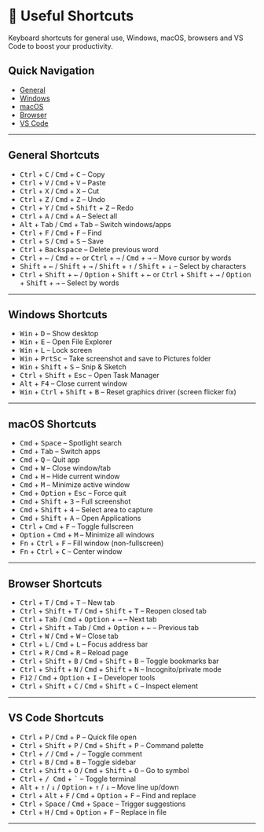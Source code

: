 # 🗿 Useful Shortcuts

Keyboard shortcuts for general use, Windows, macOS, browsers and VS Code to boost your productivity.

## Quick Navigation

- [General](#general-shortcuts)  
- [Windows](#windows-shortcuts)  
- [macOS](#macos-shortcuts)  
- [Browser](#browser-shortcuts)  
- [VS Code](#vs-code-shortcuts)  

---

## General Shortcuts

- <kbd>Ctrl</kbd> + <kbd>C</kbd> / <kbd>Cmd</kbd> + <kbd>C</kbd> – Copy  
- <kbd>Ctrl</kbd> + <kbd>V</kbd> / <kbd>Cmd</kbd> + <kbd>V</kbd> – Paste  
- <kbd>Ctrl</kbd> + <kbd>X</kbd> / <kbd>Cmd</kbd> + <kbd>X</kbd> – Cut  
- <kbd>Ctrl</kbd> + <kbd>Z</kbd> / <kbd>Cmd</kbd> + <kbd>Z</kbd> – Undo  
- <kbd>Ctrl</kbd> + <kbd>Y</kbd> / <kbd>Cmd</kbd> + <kbd>Shift</kbd> + <kbd>Z</kbd> – Redo  
- <kbd>Ctrl</kbd> + <kbd>A</kbd> / <kbd>Cmd</kbd> + <kbd>A</kbd> – Select all  
- <kbd>Alt</kbd> + <kbd>Tab</kbd> / <kbd>Cmd</kbd> + <kbd>Tab</kbd> – Switch windows/apps  
- <kbd>Ctrl</kbd> + <kbd>F</kbd> / <kbd>Cmd</kbd> + <kbd>F</kbd> – Find  
- <kbd>Ctrl</kbd> + <kbd>S</kbd> / <kbd>Cmd</kbd> + <kbd>S</kbd> – Save
- <kbd>Ctrl</kbd> + <kbd>Backspace</kbd> – Delete previous word  
- <kbd>Ctrl</kbd> + <kbd>←</kbd> / <kbd>Cmd</kbd> + <kbd>←</kbd> or <kbd>Ctrl</kbd> + <kbd>→</kbd> / <kbd>Cmd</kbd> + <kbd>→</kbd> – Move cursor by words  
- <kbd>Shift</kbd> + <kbd>←</kbd> / <kbd>Shift</kbd> + <kbd>→</kbd> / <kbd>Shift</kbd> + <kbd>↑</kbd> / <kbd>Shift</kbd> + <kbd>↓</kbd> – Select by characters  
- <kbd>Ctrl</kbd> + <kbd>Shift</kbd> + <kbd>←</kbd> / <kbd>Option</kbd> + <kbd>Shift</kbd> + <kbd>←</kbd> or <kbd>Ctrl</kbd> + <kbd>Shift</kbd> + <kbd>→</kbd> / <kbd>Option</kbd> + <kbd>Shift</kbd> + <kbd>→</kbd> – Select by words  

---

## Windows Shortcuts

- <kbd>Win</kbd> + <kbd>D</kbd> – Show desktop  
- <kbd>Win</kbd> + <kbd>E</kbd> – Open File Explorer  
- <kbd>Win</kbd> + <kbd>L</kbd> – Lock screen
- <kbd>Win</kbd> + <kbd>PrtSc</kbd> – Take screenshot and save to Pictures folder  
- <kbd>Win</kbd> + <kbd>Shift</kbd> + <kbd>S</kbd> – Snip & Sketch  
- <kbd>Ctrl</kbd> + <kbd>Shift</kbd> + <kbd>Esc</kbd> – Open Task Manager  
- <kbd>Alt</kbd> + <kbd>F4</kbd> – Close current window  
- <kbd>Win</kbd> + <kbd>Ctrl</kbd> + <kbd>Shift</kbd> + <kbd>B</kbd> – Reset graphics driver (screen flicker fix)  

---

## macOS Shortcuts

- <kbd>Cmd</kbd> + <kbd>Space</kbd> – Spotlight search  
- <kbd>Cmd</kbd> + <kbd>Tab</kbd> – Switch apps  
- <kbd>Cmd</kbd> + <kbd>Q</kbd> – Quit app  
- <kbd>Cmd</kbd> + <kbd>W</kbd> – Close window/tab  
- <kbd>Cmd</kbd> + <kbd>H</kbd> – Hide current window  
- <kbd>Cmd</kbd> + <kbd>M</kbd> – Minimize active window  
- <kbd>Cmd</kbd> + <kbd>Option</kbd> + <kbd>Esc</kbd> – Force quit  
- <kbd>Cmd</kbd> + <kbd>Shift</kbd> + <kbd>3</kbd> – Full screenshot  
- <kbd>Cmd</kbd> + <kbd>Shift</kbd> + <kbd>4</kbd> – Select area to capture  
- <kbd>Cmd</kbd> + <kbd>Shift</kbd> + <kbd>A</kbd> – Open Applications  
- <kbd>Ctrl</kbd> + <kbd>Cmd</kbd> + <kbd>F</kbd> – Toggle fullscreen  
- <kbd>Option</kbd> + <kbd>Cmd</kbd> + <kbd>M</kbd> – Minimize all windows  
- <kbd>Fn</kbd> + <kbd>Ctrl</kbd> + <kbd>F</kbd> – Fill window (non-fullscreen)  
- <kbd>Fn</kbd> + <kbd>Ctrl</kbd> + <kbd>C</kbd> – Center window  

---

## Browser Shortcuts

- <kbd>Ctrl</kbd> + <kbd>T</kbd> / <kbd>Cmd</kbd> + <kbd>T</kbd> – New tab  
- <kbd>Ctrl</kbd> + <kbd>Shift</kbd> + <kbd>T</kbd> / <kbd>Cmd</kbd> + <kbd>Shift</kbd> + <kbd>T</kbd> – Reopen closed tab  
- <kbd>Ctrl</kbd> + <kbd>Tab</kbd> / <kbd>Cmd</kbd> + <kbd>Option</kbd> + <kbd>→</kbd> – Next tab  
- <kbd>Ctrl</kbd> + <kbd>Shift</kbd> + <kbd>Tab</kbd> / <kbd>Cmd</kbd> + <kbd>Option</kbd> + <kbd>←</kbd> – Previous tab  
- <kbd>Ctrl</kbd> + <kbd>W</kbd> / <kbd>Cmd</kbd> + <kbd>W</kbd> – Close tab  
- <kbd>Ctrl</kbd> + <kbd>L</kbd> / <kbd>Cmd</kbd> + <kbd>L</kbd> – Focus address bar  
- <kbd>Ctrl</kbd> + <kbd>R</kbd> / <kbd>Cmd</kbd> + <kbd>R</kbd> – Reload page  
- <kbd>Ctrl</kbd> + <kbd>Shift</kbd> + <kbd>B</kbd> / <kbd>Cmd</kbd> + <kbd>Shift</kbd> + <kbd>B</kbd> – Toggle bookmarks bar
- <kbd>Ctrl</kbd> + <kbd>Shift</kbd> + <kbd>N</kbd> / <kbd>Cmd</kbd> + <kbd>Shift</kbd> + <kbd>N</kbd> – Incognito/private mode  
- <kbd>F12</kbd> / <kbd>Cmd</kbd> + <kbd>Option</kbd> + <kbd>I</kbd> – Developer tools
- <kbd>Ctrl</kbd> + <kbd>Shift</kbd> + <kbd>C</kbd> / <kbd>Cmd</kbd> + <kbd>Shift</kbd> + <kbd>C</kbd> – Inspect element

---

## VS Code Shortcuts

- <kbd>Ctrl</kbd> + <kbd>P</kbd> / <kbd>Cmd</kbd> + <kbd>P</kbd> – Quick file open  
- <kbd>Ctrl</kbd> + <kbd>Shift</kbd> + <kbd>P</kbd> / <kbd>Cmd</kbd> + <kbd>Shift</kbd> + <kbd>P</kbd> – Command palette  
- <kbd>Ctrl</kbd> + <kbd>/</kbd> / <kbd>Cmd</kbd> + <kbd>/</kbd> – Toggle comment  
- <kbd>Ctrl</kbd> + <kbd>B</kbd> / <kbd>Cmd</kbd> + <kbd>B</kbd> – Toggle sidebar  
- <kbd>Ctrl</kbd> + <kbd>Shift</kbd> + <kbd>O</kbd> / <kbd>Cmd</kbd> + <kbd>Shift</kbd> + <kbd>O</kbd> – Go to symbol  
- <kbd>Ctrl</kbd> + <kbd> / </kbd> <kbd>Cmd</kbd> + <kbd>`</kbd> – Toggle terminal  
- <kbd>Alt</kbd> + <kbd>↑</kbd> / <kbd>↓</kbd> / <kbd>Option</kbd> + <kbd>↑</kbd> / <kbd>↓</kbd> – Move line up/down  
- <kbd>Ctrl</kbd> + <kbd>Alt</kbd> + <kbd>F</kbd> / <kbd>Cmd</kbd> + <kbd>Option</kbd> + <kbd>F</kbd> – Find and replace 
- <kbd>Ctrl</kbd> + <kbd>Space</kbd> / <kbd>Cmd</kbd> + <kbd>Space</kbd> – Trigger suggestions  
- <kbd>Ctrl</kbd> + <kbd>H</kbd> / <kbd>Cmd</kbd> + <kbd>Option</kbd> + <kbd>F</kbd> – Replace in file

---
